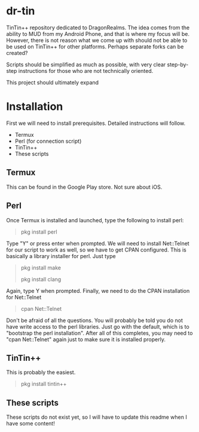 # dr-tin
TinTin++ repository dedicated to DragonRealms. The idea comes from the ability to MUD from my Android Phone, and that is where my focus will be. However, there is not reason what we come up with should not be able to be used on TinTin++ for other platforms. Perhaps separate forks can be created?

Scripts should be simplified as much as possible, with very clear step-by-step instructions for those who are not technically oriented.

This project should ultimately expand

# Installation
First we will need to install prerequisites. Detailed instructions will follow.
- Termux
- Perl (for connection script)
- TinTin++
- These scripts

## Termux
This can be found in the Google Play store. Not sure about iOS.

## Perl
Once Termux is installed and launched, type the following to install perl:
> pkg install perl

Type "Y" or press enter when prompted.
We will need to install Net::Telnet for our script to work as well, so we have to get CPAN configured. This is basically a library installer for perl. Just type
> pkg install make
>
> pkg install clang

Again, type Y when prompted.
Finally, we need to do the CPAN installation for Net::Telnet
> cpan Net::Telnet

Don't be afraid of all the questions. You will probably be told you do not have write access to the perl libraries. Just go with the default, which is to "bootstrap the perl installation".
After all of this completes, you may need to "cpan Net::Telnet" again just to make sure it is installed properly.

## TinTin++
This is probably the easiest. 
> pkg install tintin++

## These scripts
These scripts do not exist yet, so I will have to update this readme when I have some content!



